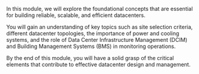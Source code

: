 In this module, we will explore the foundational concepts that are essential for building reliable, scalable, and efficient datacenters. 

You will gain an understanding of key topics such as site selection criteria, different datacenter topologies, the importance of power and cooling systems, and the role of Data Center Infrastructure Management (DCIM) and Building Management Systems (BMS) in monitoring operations. 

By the end of this module, you will have a solid grasp of the critical elements that contribute to effective datacenter design and management.